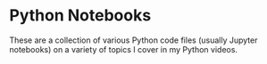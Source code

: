 # Python Notebooks

These are a collection of various Python code files (usually Jupyter notebooks) on a variety of topics I cover in my Python videos.
